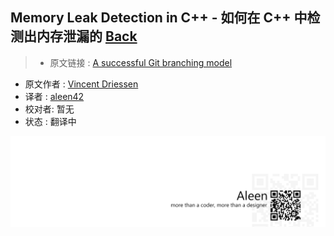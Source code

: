 ## Memory Leak Detection in C++ - 如何在 C++ 中检测出内存泄漏的 [**Back**](./../translation.md)

> * 原文链接 : [A successful Git branching model](http://nvie.com/posts/a-successful-git-branching-model/)
* 原文作者 : [Vincent Driessen](http://nvie.com/about/)
* 译者 : [aleen42](https://github.com/aleen42) 
* 校对者: 暂无
* 状态 :  翻译中



<a href="http://aleen42.github.io/" target="_blank" ><img src="./../../pic/tail.gif"></a>
